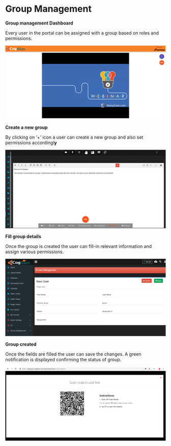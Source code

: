 # Group Management

**Group management Dashboard**

Every user in the portal can be assigned with a group based on roles and permissions.

![](../../.gitbook/assets/image%20%28148%29.png)

**Create a new group**

By clicking on ‘+’ icon a user can create a new group and also set permissions accordingl**y**

![](../../.gitbook/assets/image%20%28242%29.png)

**Fill group details**

Once the group is created the user can fill-in relevant information and assign various permissions.

![](../../.gitbook/assets/image%20%2822%29.png)

**Group created**

Once the fields are filled the user can save the changes. A green notification is displayed confirming the status of group.

![](../../.gitbook/assets/image%20%28250%29.png)

